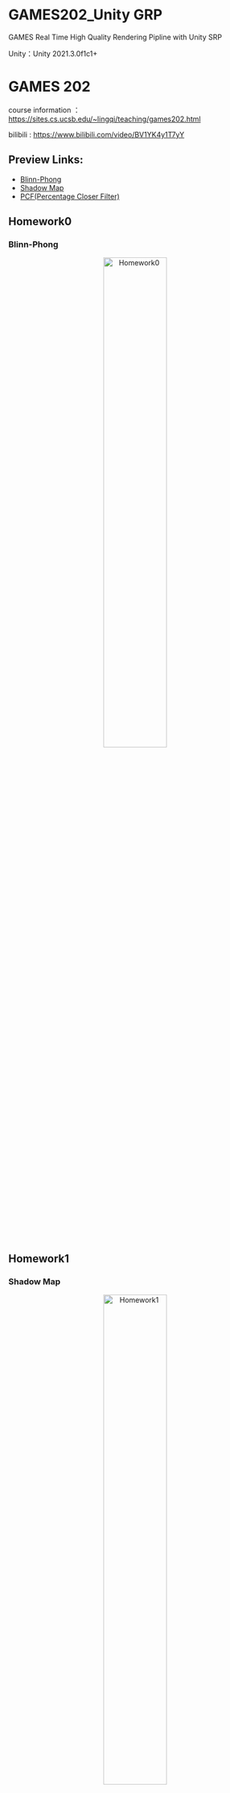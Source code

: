 # GAMES202_Unity GRP

GAMES Real Time High Quality Rendering Pipline with Unity SRP 

Unity：Unity 2021.3.0f1c1+

# GAMES 202

course information ：https://sites.cs.ucsb.edu/~lingqi/teaching/games202.html

bilibili : https://www.bilibili.com/video/BV1YK4y1T7yY

## Preview Links:

- [Blinn-Phong](https://github.com/Nuomi-Chobits/GAMES202-Unity-Real-Time-High-Quality-Rendering#blinn-phong)
- [Shadow Map](https://github.com/Nuomi-Chobits/GAMES202-Unity-GRP/blob/main/README.md#shadow-map)
- [PCF(Percentage Closer Filter)](https://github.com/Nuomi-Chobits/GAMES202-Unity-GRP/blob/main/README.md#pcfpercentage-closer-filter)

## Homework0

### Blinn-Phong

<div align=center><img src="https://user-images.githubusercontent.com/89976115/164894699-6f332e4a-b924-4fcc-bb5a-07c5c4d4fc45.gif" width="50%" alt="Homework0"></div>

## Homework1

### Shadow Map

<div align=center><img src="https://user-images.githubusercontent.com/89976115/166482985-b4e3e095-0459-443f-b195-c8403bc1779c.png" width="50%" alt="Homework1"></div>
<div align=center><img src="https://user-images.githubusercontent.com/89976115/166441165-1bb0d92a-1c36-4bb7-a068-45f539c64d9c.png" width="50%" alt="Homework1"></div>

### PCF(Percentage Closer Filter)

<div align=center><img src="https://user-images.githubusercontent.com/89976115/174703625-5fd7ea4e-5582-4ff2-9774-78f9dd37bbe3.gif" width="50%" alt="Homework1"></div>

